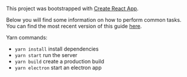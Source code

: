 This project was bootstrapped with [Create React App](https://github.com/facebook/create-react-app).

Below you will find some information on how to perform common tasks.<br>
You can find the most recent version of this guide [here](https://github.com/facebook/create-react-app/blob/master/packages/react-scripts/template/README.md).

Yarn commands:
- `yarn install` install dependencies
- `yarn start` run the server
- `yarn build` create a production build
- `yarn electron` start an electron app
